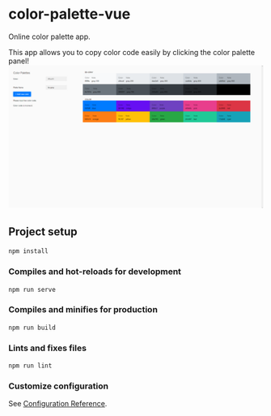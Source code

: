 # color-palette-vue

Online color palette app.

This app allows you to copy color code easily by clicking the color palette panel!
![Screen Shot](/public/ss_2020_-12-04_1817.png)

## Project setup
```
npm install
```

### Compiles and hot-reloads for development
```
npm run serve
```

### Compiles and minifies for production
```
npm run build
```

### Lints and fixes files
```
npm run lint
```

### Customize configuration
See [Configuration Reference](https://cli.vuejs.org/config/).
